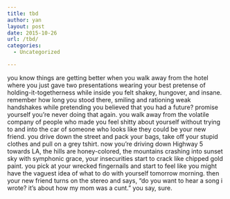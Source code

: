 ```yaml
---
title: tbd
author: yan
layout: post
date: 2015-10-26
url: /tbd/
categories:
  - Uncategorized

---
```

you know things are getting better when you walk away from the hotel where you just gave two presentations wearing your best pretense of holding-it-togetherness while inside you felt shakey, hungover, and insane. remember how long you stood there, smiling and rationing weak handshakes while pretending you believed that you had a future? promise yourself you&#8217;re never doing that again. you walk away from the volatile company of people who made you feel shitty about yourself without trying to and into the car of someone who looks like they could be your new friend. you drive down the street and pack your bags, take off your stupid clothes and pull on a grey tshirt. now you&#8217;re driving down Highway 5 towards LA, the hills are honey-colored, the mountains crashing into sunset sky with symphonic grace, your insecurities start to crack like chipped gold paint. you pick at your wrecked fingernails and start to feel like you might have the vaguest idea of what to do with yourself tomorrow morning. then your new friend turns on the stereo and says, &#8220;do you want to hear a song i wrote? it&#8217;s about how my mom was a cunt.&#8221; you say, sure.